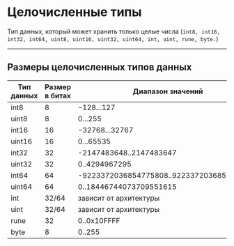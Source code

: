 # Целочисленные типы
Тип данных, который может хранить только целые числа
(`int8, int16, int32, int64, uint8, uint16, uint32, uint64, int, uint, rune, byte.`)

---

## Размеры целочисленных типов данных

| Тип данных | Размер в битах | Диапазон значений                         |
| ---------- | -------------- | ----------------------------------------- |
| int8       | 8              | -128...127                                |
| uint8      | 8              | 0...255                                   |
| int16      | 16             | -32768...32767                            |
| uint16     | 16             | 0...65535                                 |
| int32      | 32             | -2147483648..2147483647                   |
| uint32     | 32             | 0..4294967295                             |
| int64      | 64             | -9223372036854775808..9223372036854775807 |
| uint64     | 64             | 0..18446744073709551615                   |
| int        | 32/64          | зависит от архитектуры                    |
| uint       | 32/64          | зависит от архитектуры                    |
| rune       | 32             | 0..0x10FFFF                               |
| byte       | 8              | 0..255                                    |

